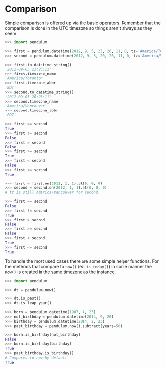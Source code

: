 # Comparison

Simple comparison is offered up via the basic operators.
Remember that the comparison is done in the UTC timezone
so things aren't always as they seem.

```python
>>> import pendulum

>>> first = pendulum.datetime(2012, 9, 5, 23, 26, 11, 0, tz='America/Toronto')
>>> second = pendulum.datetime(2012, 9, 5, 20, 26, 11, 0, tz='America/Vancouver')

>>> first.to_datetime_string()
'2012-09-05 23:26:11'
>>> first.timezone_name
'America/Toronto'
>>> first.timezone_abbr
'EDT'
>>> second.to_datetime_string()
'2012-09-05 20:26:11'
>>> second.timezone_name
'America/Vancouver'
>>> second.timezone_abbr
'PDT'

>>> first == second
True
>>> first != second
False
>>> first > second
False
>>> first >= second
True
>>> first < second
False
>>> first <= second
True

>>> first = first.on(2012, 1, 1).at(0, 0, 0)
>>> second = second.on(2012, 1, 1).at(0, 0, 0)
# tz is still America/Vancouver for second

>>> first == second
False
>>> first != second
True
>>> first > second
False
>>> first >= second
False
>>> first < second
True
>>> first <= second
True
```

To handle the most used cases there are some simple helper functions.
For the methods that compare to `now()` (ex. `is_today()`) in some manner
the `now()` is created in the same timezone as the instance.

```python
>>> import pendulum

>>> dt = pendulum.now()

>>> dt.is_past()
>>> dt.is_leap_year()

>>> born = pendulum.datetime(1987, 4, 23)
>>> not_birthday = pendulum.datetime(2014, 9, 26)
>>> birthday = pendulum.datetime(2014, 2, 23)
>>> past_birthday = pendulum.now().subtract(years=50)

>>> born.is_birthday(not_birthday)
False
>>> born.is_birthday(birthday)
True
>>> past_birthday.is_birthday()
# Compares to now by default
True
```
